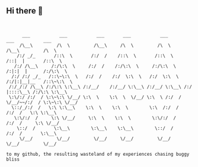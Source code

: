 ## Hi there 👋
```


      ___           ___           ___       ___           ___           ___           ___     
     /\__\         /\  \         /\__\     /\  \         /\  \         /\__\         /\  \    
    /:/ _/_       /::\  \       /:/  /    /::\  \       /::\  \       /::|  |       /::\  \   
   /:/ /\__\     /:/\:\  \     /:/  /    /:/\:\  \     /:/\:\  \     /:|:|  |      /:/\:\  \  
  /:/ /:/ _/_   /::\~\:\  \   /:/  /    /:/  \:\  \   /:/  \:\  \   /:/|:|__|__   /::\~\:\  \ 
 /:/_/:/ /\__\ /:/\:\ \:\__\ /:/__/    /:/__/ \:\__\ /:/__/ \:\__\ /:/ |::::\__\ /:/\:\ \:\__\
 \:\/:/ /:/  / \:\~\:\ \/__/ \:\  \    \:\  \  \/__/ \:\  \ /:/  / \/__/~~/:/  / \:\~\:\ \/__/
  \::/_/:/  /   \:\ \:\__\    \:\  \    \:\  \        \:\  /:/  /        /:/  /   \:\ \:\__\  
   \:\/:/  /     \:\ \/__/     \:\  \    \:\  \        \:\/:/  /        /:/  /     \:\ \/__/  
    \::/  /       \:\__\        \:\__\    \:\__\        \::/  /        /:/  /       \:\__\    
     \/__/         \/__/         \/__/     \/__/         \/__/         \/__/         \/__/    
                                                                                                                                                                
to my github, the resulting wasteland of my experiences chasing buggy bliss
```                                                                             

                                                                                      


<!--
**camjmoore/camjmoore** is a ✨ _special_ ✨ repository because its `README.md` (this file) appears on your GitHub profile.

Here are some ideas to get you started:

- 🔭 I’m currently working on ...
- 🌱 I’m currently learning ...
- 👯 I’m looking to collaborate on ...
- 🤔 I’m looking for help with ...
- 💬 Ask me about ...
- 📫 How to reach me: ...
- 😄 Pronouns: ...
- ⚡ Fun fact: ...
-->
